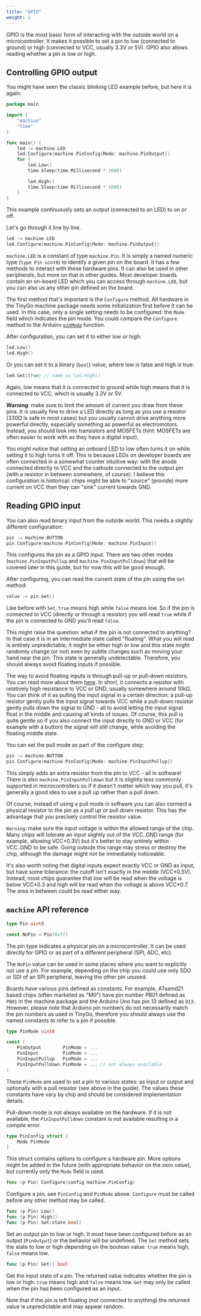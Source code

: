 ```yaml
---
title: "GPIO"
weight: 1
---
```


GPIO is the most basic form of interacting with the outside world on a microcontroller. It makes it possible to set a pin to low (connected to ground) or high (connected to VCC, usually 3.3V or 5V). GPIO also allows reading whether a pin is low or high.

## Controlling GPIO output

You might have seen the classic blinking LED example before, but here it is again:

```go
package main

import (
    "machine"
    "time"
)

func main() {
    led := machine.LED
    led.Configure(machine.PinConfig{Mode: machine.PinOutput})
    for {
        led.Low()
        time.Sleep(time.Millisecond * 1000)

        led.High()
        time.Sleep(time.Millisecond * 1000)
    }
}
```

This example continuously sets an output (connected to an LED) to on or off.

Let's go through it line by line.

```go
led := machine.LED
led.Configure(machine.PinConfig{Mode: machine.PinOutput})
```

`machine.LED` is a constant of type `machine.Pin`. It is simply a named numeric type (`type Pin uint8`) to identify a given pin on the board. It has a few methods to interact with these hardware pins. It can also be used in other peripherals, but more on that in other guides. Most developer boards contain an on-board LED which you can access through `machine.LED`, but you can also us any other pin defined on the board.

The first method that's important is the `Configure` method. All hardware in the TinyGo machine package needs some initialization first before it can be used. In this case, only a single setting needs to be configured: the `Mode` field which indicates the pin mode. You could compare the `Configure` method to the Arduino [`pinMode`](https://www.arduino.cc/reference/en/language/functions/digital-io/pinmode/) function.

After configuration, you can set it to either low or high:

```go
led.Low()
led.High()
```

Or you can set it to a binary (`bool`) value, where low is false and high is true:

```go
led.Set(true) // same as led.High()
```

Again, low means that it is connected to ground while high means that it is connected to VCC, which is usually 3.3V or 5V.

**Warning**: make sure to limit the amount of current you draw from these pins. It is usually fine to drive a LED directly as long as you use a resistor (330Ω is safe in most cases) but you usually cannot drive anything more powerful directly, especially something as powerful as electromotors. Instead, you should look into transistors and MOSFETs (hint: MOSFETs are often easier to work with as they have a digital input).

You might notice that setting an onboard LED to low often turns it on while setting it to high turns it off. This is because LEDs on developer boards are often connected in a somewhat counter intuitive way: with the anode connected directly to VCC and the cathode connected to the output pin (with a resistor in between somewhere, of course). I believe this configuration is historical: chips might be able to "source" (provide) more current on VCC than they can "sink" current towards GND.

## Reading GPIO input

You can also read binary input from the outside world. This needs a slightly different configuration:

```go
pin := machine.BUTTON
pin.Configure(machine.PinConfig{Mode: machine.PinInput})
```

This configures the pin as a GPIO input. There are two other modes (`machine.PinInputPullup` and `machine.PinInputPulldown`) that will be covered later in this guide, but for now this will be good enough.

After configuring, you can read the current state of the pin using the `Get` method:

```go
value := pin.Get()
```

Like before with `Set`, `true` means high while `false` means low. So if the pin is connected to VCC (directly or through a resistor) you will read `true` while if the pin is connected to GND you'll read `false`.

This might raise the question: what if the pin is not connected to anything? In that case it is in an intermediate state called "floating". What you will read is entirely unpredictable, it might be either high or low and this state might randomly change (or not) even by subtle changes such as moving your hand near the pin. This state is generally undetectable. Therefore, you should always avoid floating inputs if possible.

The way to avoid floating inputs is through pull-up or pull-down resistors. You can read more about them [here](https://learn.sparkfun.com/tutorials/pull-up-resistors/all). In short, it connects a resistor with relatively high resistance to VCC or GND, usually somewhere around 10kΩ. You can think of it as pulling the input signal in a certain direction: a pull-up resistor gently pulls the input signal towards VCC while a pull-down resistor gently pulls down the signal to GND - all to avoid letting the input signal float in the middle and causing all kinds of issues. Of course, this pull is quite gentle so if you also connect the input directly to GND or VCC (for example with a button) the signal will still change, while avoiding the floating middle state.

You can set the pull mode as part of the configure step:

```go
pin := machine.BUTTON
pin.Configure(machine.PinConfig{Mode: machine.PinInputPullup})
```

This simply adds an extra resistor from the pin to VCC - all in software! There is also `machine.PinInputPulldown` but it is slightly less commonly supported in microcontrollers so if it doesn't matter which way you pull, it's generally a good idea to use a pull up rather than a pull down.

Of course, instead of using a pull mode in software you can also connect a physical resistor to the pin as a pull up or pull down resistor. This has the advantage that you precisely control the resistor value.

```Warning```: make sure the input voltage is within the allowed range of the chip. Many chips will tolerate an input slightly out of the VCC..GND range (for example, allowing VCC+0.3V) but it's better to stay entirely within VCC..GND to be safe. Going outside this range may stress or destroy the chip, although the damage might not be immediately noticeable.

It's also worth noting that digital inputs expect exactly VCC or GND as input, but have some tolerance: the cutoff isn't exactly in the middle (VCC\*0.5V). Instead, most chips guarantee that low will be read when the voltage is below VCC\*0.3 and high will be read when the voltage is above VCC\*0.7. The area in between could be read either way.

## `machine` API reference

```go
type Pin uint8

const NoPin = Pin(0xff)
```

The pin type indicates a physical pin on a microcontroller. It can be used directly for GPIO or as part of a different peripheral (SPI, ADC, etc).

The `NoPin` value can be used in some places where you want to explicitly not use a pin. For example, depending on the chip you could use only SDO or SDI of an SPI peripheral, leaving the other pin unused.

Boards have various pins defined as constants. For example, ATsamd21 based chips (often marketed as "M0") have pin number PB01 defined as `PB01` in the machine package and the Arduino Uno has pin 13 defined as `D13`. However, please note that Arduino pin numbers do not necessarily match the pin numbers as used in TinyGo, therefore you should always use the named constants to refer to a pin if possible.

```go
type PinMode uint8

const (
    PinOutput        PinMode = ...
    PinInput         PinMode = ...
    PinInputPullup   PinMode = ...
    PinInputPulldown PinMode = ... // not always available
)
```

These `PinMode` are used to set a pin to various states: as input or output and optionally with a pull resistor (see above in the guide). The values these constants have vary by chip and should be considered implementation details.

Pull-down mode is not always available on the hardware. If it is not available, the `PinInputPulldown` constant is not available resulting in a compile error.

```go
type PinConfig struct {
    Mode PinMode
}
```

This struct contains options to configure a hardware pin. More options might be added in the future (with appropriate behavior on the zero value), but currently only the `Mode` field is used.

```go
func (p Pin) Configure(config machine.PinConfig)
```

Configure a pin, see `PinConfig` and `PinMode` above. `Configure` must be called before any other method may be called.

```go
func (p Pin) Low()
func (p Pin) High()
func (p Pin) Set(state bool)
```

Set an output pin to low or high. It must have been configured before as an output (`PinOutput`) or the behavior will be undefined. The `Set` method sets the state to low or high depending on the boolean value: `true` means high, `false` means low.

```go
func (p Pin) Get() bool
```

Get the input state of a pin. The returned value indicates whether the pin is low or high: `true` means high and `false` means low. `Get` may only be called when the pin has been configured as an input.

Note that if the pin is left floating (not connected to anything) the returned value is unpredictable and may appear random.
